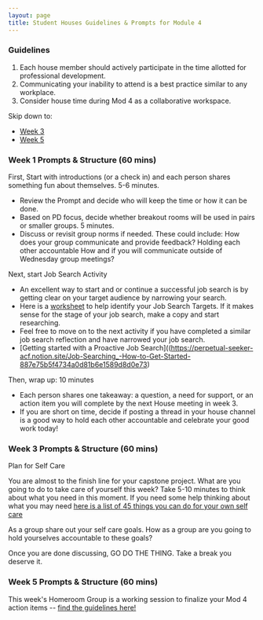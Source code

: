 ```yaml
---
layout: page
title: Student Houses Guidelines & Prompts for Module 4
---
```


### Guidelines
1. Each house member should actively participate in the time allotted for professional development. 
2. Communicating your inability to attend is a best practice similar to any workplace. 
3. Consider house time during Mod 4 as a collaborative workspace.

Skip down to:
* [Week 3](#week-3)
* [Week 5](#week-5)

### Week 1 Prompts & Structure (60 mins)
First, Start with introductions (or a check in) and each person shares something fun about themselves. 5-6 minutes.
  * Review the Prompt and decide who will keep the time or how it can be done. 
  * Based on PD focus, decide whether breakout rooms will be used in pairs or smaller groups. 5 minutes.
  * Discuss or revisit group norms if needed. These could include:
	  How does your group communicate and provide feedback?
     Holding each other accountable
     How and if you will communicate outside of Wednesday group meetings? 
 
Next, start Job Search Activity
  * An excellent way to start and or continue a successful job search is by getting clear on your target audience by narrowing your search. 
  * Here is a [worksheet](https://perpetual-seeker-acf.notion.site/Getting-Clear-on-Your-Target-Roles-782f413ea8a248c08dea74b98d795649) to help identify your Job Search Targets. If it makes sense for the stage of your job search, make a copy and start researching.
  * Feel free to move on to the next activity if you have completed a similar job search reflection and have narrowed your job search.
  * [Getting started with a Proactive Job Search]((https://perpetual-seeker-acf.notion.site/Job-Searching_-How-to-Get-Started-887e75b5f4734a0d81b6e1589d8d0e73)
  
Then, wrap up: 10 minutes
 * Each person shares one takeaway: a question, a need for support, or an action item you will complete by the next House meeting in week 3.
 * If you are short on time, decide if posting a thread in your house channel is a good way to hold each other accountable and celebrate your good work today!

 
### Week 3 Prompts & Structure (60 mins) <a name="week-3"></a>

  Plan for Self Care 

You are almost to the finish line for your capstone project. What are you going to do to take care of yourself this week? Take 5-10 minutes to think about what you need in this moment. If you need some help thinking about what you may need [here is a list of 45 things you can do for your own self care](https://tinybuddha.com/blog/45-simple-self-care-practices-for-a-healthy-mind-body-and-soul/)

As a group share out your self care goals. 
How as a group are you going to hold yourselves accountable to these goals?

Once you are done discussing, GO DO THE THING. Take a break you deserve it. 

### Week 5 Prompts & Structure (60 mins) <a name="week-5"></a>
This week's Homeroom Group is a working session to finalize your Mod 4 action items -- [find the guidelines here!](/module_four/week5_working_group)


